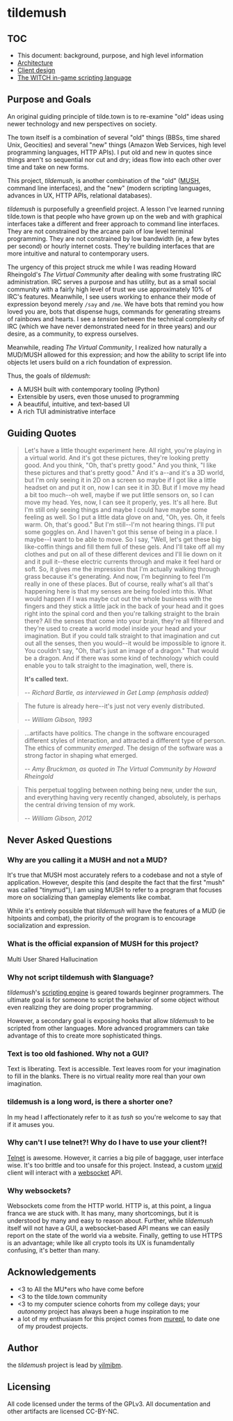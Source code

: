 # tildemush

## TOC

- This document: background, purpose, and high level information
- [Architecture](architecture.md)
- [Client design](client.md)
- [The WITCH in-game scripting language](scripting.md)

## Purpose and Goals

An original guiding principle of tilde.town is to re-examine "old" ideas using
newer technology and new perspectives on society.

The town itself is a combination of several "old" things (BBSs, time shared
Unix, Geocities) and several "new" things (Amazon Web Services, high level
programming languages, HTTP APIs). I put old and new in quotes since things
aren't so sequential nor cut and dry; ideas flow into each other over time and
take on new forms.

This project, _tildemush_, is another combination of the "old"
([MUSH](https://en.wikipedia.org/wiki/MUSH), command
line interfaces), and the "new" (modern scripting languages, advances in UX,
HTTP APIs, relational databases).

_tildemush_ is purposefully a greenfield project. A lesson I've learned running
tilde.town is that people who have grown up on the web and with graphical
interfaces take a different and freer approach to command line interfaces. They
are not constrained by the arcane pain of low level terminal programming. They
are not constrained by low bandwidth (ie, a few bytes per second) or hourly
internet costs. They're building interfaces that are more intuitive and natural
to contemporary users.

The urgency of this project struck me while I was reading Howard Rheingold's _The
Virtual Community_ after dealing with some frustrating IRC administration. IRC
serves a purpose and has utility, but as a small social community with a fairly
high level of trust we use approximately 10% of IRC's features. Meanwhile, I see users
working to enhance their mode of expression beyond merely `/say` and `/me`. We
have bots that remind you how loved you are, bots that dispense hugs, commands
for generating streams of rainbows and hearts. I see a _tension_ between the technical
complexity of IRC (which we have never demonstrated need for in three years) and
our desire, as a community, to express ourselves.

Meanwhile, reading _The Virtual Community_, I realized how naturally a MUD/MUSH allowed
for this expression; and how the ability to script life into objects let users
build on a rich foundation of expression.

Thus, the goals of _tildemush_:

- A MUSH built with contemporary tooling (Python)
- Extensible by users, even those unused to programming
- A beautiful, intuitive, and text-based UI
- A rich TUI administrative interface

## Guiding Quotes

> Let's have a little thought experiment here. All right, you're playing in a virtual world. And it's got these pictures, they're looking pretty good. And you think, "Oh, that's pretty good." And you think, "I like these pictures and that's pretty good." And it's a--and it's a 3D world, but I'm only seeing it in 2D on a screen so maybe if I got like a little headset on and put it on, now I can see it in 3D. But if I move my head a bit too much--oh well, maybe if we put little sensors on, so I can move my head. Yes, now, I can see it properly, yes. It's all here. But I'm still only seeing things and maybe I could have maybe some feeling as well. So I put a little data glove on and, "Oh, yes. Oh, it feels warm. Oh, that's good." But I'm still--I'm not hearing things. I'll put some goggles on. And I haven't got this sense of being in a place. I maybe--I want to be able to move. So I say, "Well, let's get these big like-coffin things and fill them full of these gels. And I'll take off all my clothes and put on all of these different devices and I'll lie down on it and it pull it--these electric currents through and make it feel hard or soft. So, it gives me the impression that I'm actually walking through grass because it's generating. And now, I'm beginning to feel I'm really in one of these places. But of course, really what's all that's happening here is that my senses are being fooled into this. What would happen if I was maybe cut out the whole business with the fingers and they stick a little jack in the back of your head and it goes right into the spinal cord and then you're talking straight to the brain there? All the senses that come into your brain, they're all filtered and they're used to create a world model inside your head and your imagination. But if you could talk straight to that imagination and cut out all the senses, then you would--it would be impossible to ignore it. You couldn't say, "Oh, that's just an image of a dragon." That would be a dragon. And if there was some kind of technology which could enable you to talk straight to the imagination, well, there is. 
>
> **It's called text.**
>
> -- <cite>Richard Bartle, as interviewed in Get Lamp (emphasis added)

> The future is already here--it's just not very evenly distributed.
>
> -- <cite>William Gibson, 1993</cite>

> ...artifacts have politics. The change in the software encouraged different styles of interaction, and attracted a different type of person. The ethics of community _emerged_. The design of the software was a strong factor in shaping what emerged.
>
> -- <cite>Amy Bruckman, as quoted in The Virtual Community by Howard Rheingold

> This perpetual toggling between nothing being new, under the sun, and everything having very recently changed, absolutely, is perhaps the central driving tension of my work.
>
> -- <cite>William Gibson, 2012</cite>


## Never Asked Questions

### Why are you calling it a MUSH and not a MUD?

It's true that MUSH most accurately refers to a codebase and not a style of
application. However, despite this (and despite the fact that the first "mush"
was called "tinymud"), I am using MUSH to refer to a program that focuses more
on socializing than gameplay elements like combat.

While it's entirely possible that _tildemush_ will have the features of a MUD
(ie hitpoints and combat), the priority of the program is to encourage
socialization and expression.

### What is the official expansion of MUSH for this project?

Multi User Shared Hallucination

### Why not script tildemush with $language?

_tildemush_'s [scripting engine](scripting.md) is geared towards beginner programmers. The
ultimate goal is for someone to script the behavior of some object without even
realizing they are doing proper programming.

However, a secondary goal is exposing hooks that allow _tildemush_ to be
scripted from other languages. More advanced programmers can take advantage of
this to create more sophisticated things.


### Text is too old fashioned. Why not a GUI?

Text is liberating. Text is accessible. Text leaves room for your imagination to
fill in the blanks. There is no virtual reality more real than your own imagination.

### tildemush is a long word, is there a shorter one?

In my head I affectionately refer to it as _tush_ so you're welcome to say that
if it amuses you.

### Why can't I use telnet?! Why do I have to use your client?!

[Telnet](https://en.wikipedia.org/wiki/Telnet) is awesome. However, it carries a
big pile of baggage, user interface wise. It's too brittle and too unsafe for
this project. Instead, a custom [urwid](http://urwid.org/) client will interact with a [websocket](https://websockets.readthedocs.io) API.

### Why websockets?

Websockets come from the HTTP world. HTTP is, at this point, a lingua franca we are stuck with. It has many, many
shortcomings, but it is understood by many and easy to reason about. Further,
while _tildemush_ itself will not have a GUI, a websocket-based API means we can easily
report on the state of the world via a website. Finally, getting to use HTTPS is an advantage; while like all crypto tools its UX is funamdentally confusing, it's better than many.


## Acknowledgements

- <3 to All the MU*ers who have come before
- <3 to the tilde.town community
- <3 to my computer science cohorts from my college days; your _autonomy_ project has always been a huge inspiration to me
- a lot of my enthusiasm for this project comes from [murepl](https://github.com/vilmibm/murepl), to date one of my proudest projects.

## Author

the _tildemush_ project is lead by [vilmibm](https://tilde.town/~vilmibm).

## Licensing

All code licensed under the terms of the GPLv3. All documentation and other
artifacts are licensed CC-BY-NC.
